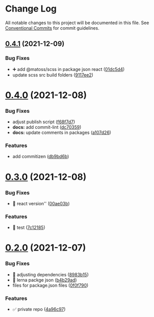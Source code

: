 # Change Log

All notable changes to this project will be documented in this file.
See [Conventional Commits](https://conventionalcommits.org) for commit guidelines.

## [0.4.1](https://github.com/edvansts/design-system/compare/v0.4.0...v0.4.1) (2021-12-09)


### Bug Fixes

* :heavy_plus_sign: add @matoss/scss in package json react ([01dc5d4](https://github.com/edvansts/design-system/commit/01dc5d4fa98628394375ac69542250afae271662))
* update scss src build folders ([9117ee2](https://github.com/edvansts/design-system/commit/9117ee2125d6dbcb2447fa469b5a17687aad1fb5))





# [0.4.0](https://github.com/edvansts/design-system/compare/v0.3.0...v0.4.0) (2021-12-08)


### Bug Fixes

* adjust publish script ([f68f7d7](https://github.com/edvansts/design-system/commit/f68f7d777937661086115ef035c5a96443ae0ca2))
* **docs:** add commit-lint ([dc70359](https://github.com/edvansts/design-system/commit/dc703596ddd042b3de17884ef14adac73fc495c3))
* **docs:** update comments in packages ([a107d26](https://github.com/edvansts/design-system/commit/a107d267b65ad5cd01ebff1631cb47321a312506))


### Features

* add commitizen ([db9bd6b](https://github.com/edvansts/design-system/commit/db9bd6b9bd20518cdd609943faffb6bbaa5b7e7e))





# [0.3.0](https://github.com/edvansts/design-system/compare/v0.2.0...v0.3.0) (2021-12-08)


### Bug Fixes

* :bug: react version'' ([00ae03b](https://github.com/edvansts/design-system/commit/00ae03be10e17622b10fe69581570af60103be21))


### Features

* :poop: test ([7c12185](https://github.com/edvansts/design-system/commit/7c1218583a5d9565dda7d02d99f041fac30a3535))





# [0.2.0](https://github.com/edvansts/design-system/compare/v0.1.1...v0.2.0) (2021-12-07)


### Bug Fixes

* :bug: adjusting dependencies ([8983b15](https://github.com/edvansts/design-system/commit/8983b158a2986b0e8dfdb56fc97b01dbea1f3af1))
* :bug: lerna packge json ([b4b29ad](https://github.com/edvansts/design-system/commit/b4b29ade77e42773a95a2d0ba6758cbe7183c867))
* files for package.json files ([0f0f790](https://github.com/edvansts/design-system/commit/0f0f790b3847d2f99095b560da5b090772eb3ddb))


### Features

* :white_check_mark: private repo ([4a96c97](https://github.com/edvansts/design-system/commit/4a96c978cbb6fa972e0637eca84c2946504b80af))
